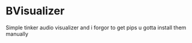 # BVisualizer
Simple tinker audio visualizer
and i forgor to get pips u gotta install them manually
